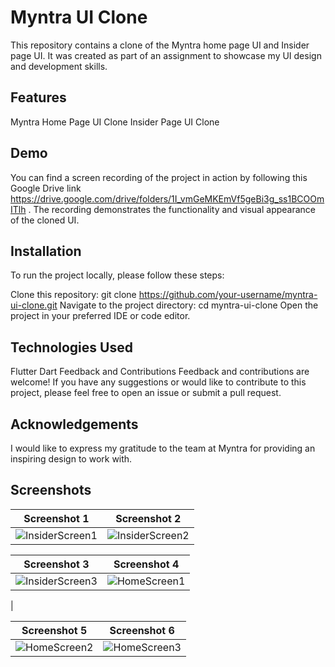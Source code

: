 # Myntra UI Clone
This repository contains a clone of the Myntra home page UI and Insider page UI. It was created as part of an assignment to showcase my UI design and development skills.

## Features
Myntra Home Page UI Clone                                                                                                                                               Insider Page UI Clone

## Demo
You can find a screen recording of the project in action by following this Google Drive link https://drive.google.com/drive/folders/1I_vmGeMKEmVf5geBi3g_ss1BCOOmITlh . The recording demonstrates the functionality and visual appearance of the cloned UI.

## Installation
To run the project locally, please follow these steps:

Clone this repository: git clone https://github.com/your-username/myntra-ui-clone.git
Navigate to the project directory: cd myntra-ui-clone
Open the project in your preferred IDE or code editor.

## Technologies Used
Flutter
Dart
Feedback and Contributions
Feedback and contributions are welcome! If you have any suggestions or would like to contribute to this project, please feel free to open an issue or submit a pull request.

## Acknowledgements
I would like to express my gratitude to the team at Myntra for providing an inspiring design to work with.

## Screenshots
| Screenshot 1 | Screenshot 2 |
| --- | --- |
| ![InsiderScreen1](https://github.com/TheScriptRailoth/Myntra-UI-Clone/assets/91254200/3bc3a8ab-8c6b-472b-8f35-dd5002dde646) | ![InsiderScreen2](https://github.com/TheScriptRailoth/Myntra-UI-Clone/assets/91254200/961ac772-a0f1-47c2-ba0e-ec8c97c22054)|

| Screenshot 3 | Screenshot 4 |
| --- | --- |
|  ![InsiderScreen3](https://github.com/TheScriptRailoth/Myntra-UI-Clone/assets/91254200/593b1756-ae54-448c-8264-32ad6aeb9ffc) | ![HomeScreen1](https://github.com/TheScriptRailoth/Myntra-UI-Clone/assets/91254200/165b1c38-9fec-456a-ac55-14a4beddc74b)
 |

| Screenshot 5 | Screenshot 6 |
| --- | --- |
| ![HomeScreen2](https://github.com/TheScriptRailoth/Myntra-UI-Clone/assets/91254200/a5597038-98c2-4ab5-b537-56c9981bb24f) |  ![HomeScreen3](https://github.com/TheScriptRailoth/Myntra-UI-Clone/assets/91254200/127f3cc6-f7bf-4b92-a0a9-26d611838a2d) |








